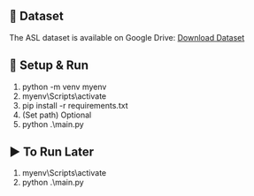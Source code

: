 ## 📂 Dataset
The ASL dataset is available on Google Drive: [Download Dataset](https://drive.google.com/drive/folders/1JJAsT6jfaDrJfbAN0opFF_okpy-qUBs6?usp=drive_link)
 
## 🚀 Setup & Run
1. python -m venv myenv<br>
2. myenv\Scripts\activate<br>
3. pip install -r requirements.txt<br>
4. (Set path) Optional<br>
5. python .\main.py

## ▶️ To Run Later
1. myenv\Scripts\activate<br>
2. python .\main.py

